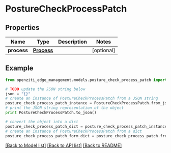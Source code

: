 # PostureCheckProcessPatch


## Properties
Name | Type | Description | Notes
------------ | ------------- | ------------- | -------------
**process** | [**Process**](Process.md) |  | [optional] 

## Example

```python
from openziti_edge_management.models.posture_check_process_patch import PostureCheckProcessPatch

# TODO update the JSON string below
json = "{}"
# create an instance of PostureCheckProcessPatch from a JSON string
posture_check_process_patch_instance = PostureCheckProcessPatch.from_json(json)
# print the JSON string representation of the object
print PostureCheckProcessPatch.to_json()

# convert the object into a dict
posture_check_process_patch_dict = posture_check_process_patch_instance.to_dict()
# create an instance of PostureCheckProcessPatch from a dict
posture_check_process_patch_form_dict = posture_check_process_patch.from_dict(posture_check_process_patch_dict)
```
[[Back to Model list]](../README.md#documentation-for-models) [[Back to API list]](../README.md#documentation-for-api-endpoints) [[Back to README]](../README.md)


